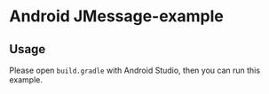 # Android JMessage-example

## Usage
Please open `build.gradle` with Android Studio, then you can run this example.  
